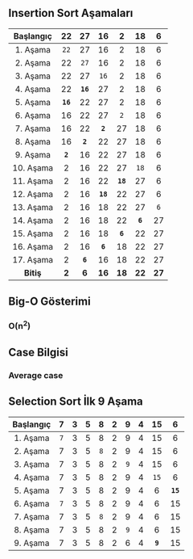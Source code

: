 ## Insertion Sort Aşamaları
| Başlangıç | 22 | 27 | 16 | 2 | 18 | 6 |
|:---------:|:--:|:--:|:--:|:-:|:--:|:-:|                  
| 1. Aşama  | `22` | 27 | 16 | 2 | 18 | 6 |               
| 2. Aşama  | 22 | `27` | 16 | 2 | 18 | 6 |
| 3. Aşama  | 22 | 27 | `16` | 2 | 18 | 6 |
| 4. Aşama  | 22 | **`16`** | 27 | 2 | 18 | 6 |
| 5. Aşama  | **`16`** | 22 | 27 | 2 | 18 | 6 |
| 6. Aşama  | 16 | 22 | 27 | `2` | 18 | 6 |
| 7. Aşama  | 16 | 22 | **`2`** | 27 | 18 | 6 |
| 8. Aşama  | 16 | **`2`** | 22 | 27 | 18 | 6 |
| 9. Aşama  | **`2`** | 16 | 22 | 27 | 18 | 6 |
| 10. Aşama  | 2 | 16 | 22 | 27 | `18` | 6 |
| 11. Aşama  | 2 | 16 | 22 | **`18`** | 27 | 6 |
| 12. Aşama  | 2 | 16 | **`18`** | 22 | 27 | 6 |
| 13. Aşama  | 2 | 16 | 18 | 22 | 27 | `6` |
| 14. Aşama | 2 | 16 | 18 | 22 | **`6`** | 27 |
| 15. Aşama | 2 | 16 | 18 | **`6`** | 22 | 27 |
| 16. Aşama | 2 | 16 | **`6`** | 18 | 22 | 27 |
| 17. Aşama | 2 | **`6`** | 16 | 18 | 22 | 27 |
| **Bitiş** | **2** | **6** | **16** | **18** | **22** | **27** |

## Big-O Gösterimi
### O(n<sup>2</sup>)

## Case Bilgisi
### Average case

## Selection Sort İlk 9 Aşama
| Başlangıç | 7 | 3 | 5 | 8 | 2 | 9 | 4 | 15 | 6 |
|:---------:|:--:|:--:|:--:|:-:|:--:|:-:|:--:|:-:|:--:|                
| 1. Aşama  | `7` | 3 | 5 | 8 | 2 | 9 | 4 | 15 | 6 |              
| 2. Aşama  | 7 | 3 | 5 | `8` | 2 | 9 | 4 | 15 | 6 |  
| 3. Aşama  | 7 | 3 | 5 | 8 | 2 | `9` | 4 | 15 | 6 | 
| 4. Aşama  | 7 | 3 | 5 | 8 | 2 | 9 | 4 | `15` | 6 |
| 5. Aşama  | 7 | 3 | 5 | 8 | 2 | 9 | 4 | 6 | **`15`** |
| 6. Aşama  | `7` | 3 | 5 | 8 | 2 | 9 | 4 | 6 | 15 |              
| 7. Aşama  | 7 | 3 | 5 | `8` | 2 | 9 | 4 | 6 | 15 |  
| 8. Aşama  | 7 | 3 | 5 | 8 | 2 | `9` | 4 | 6 | 15 | 
| 9. Aşama  | 7 | 3 | 5 | 8 | 2 | 6 | 4 | **`9`**  | 15 |
